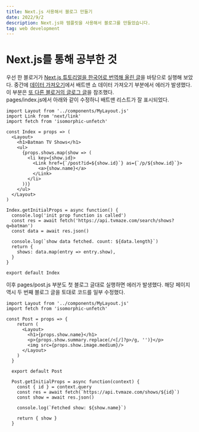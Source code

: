 ```yaml
---
title: Next.js 사용해서 블로그 만들기
date: 2022/9/2
description: Next.js와 템플릿을 사용해서 블로그를 만들었습니다.
tag: web development
---
```


# Next.js를 통해 공부한 것
우선 한 블로거가 [Next.js 튜토리얼을 한국어로 번역해 올린 글](https://brunch.co.kr/@hee072794/81)을 바탕으로 실행해 보았다. 
중간에 [데이터 가져오기](https://brunch.co.kr/@hee072794/88)에서 배트맨 쇼 데이터 가져오기 부분에서 에러가 발생했다. 
이 부분은 [또 다른 블로거의 글로그 글](https://alledy.netlify.app/posts/nextjs-basic/)을 참조했다.  
pages/index.js에서 아래와 같이 수정하니 배트맨 리스트가 잘 표시되었다. 

```
import Layout from '../components/MyLayout.js'
import Link from 'next/link'
import fetch from 'isomorphic-unfetch'

const Index = props => (
  <Layout>
    <h1>Batman TV Shows</h1>
    <ul>
      {props.shows.map(show => (
        <li key={show.id}>
          <Link href={`/post?id=${show.id}`} as={`/p/${show.id}`}>
            <a>{show.name}</a>
          </Link>
        </li>
      ))}
    </ul>
  </Layout>
)

Index.getInitialProps = async function() {
  console.log('init prop function is called')
  const res = await fetch('https://api.tvmaze.com/search/shows?q=batman')
  const data = await res.json()

  console.log(`show data fetched. count: ${data.length}`)
  return {
    shows: data.map(entry => entry.show),
  }
}

export default Index
```

이후 pages/post.js 부분도 첫 블로그 글대로 실행하면 에러가 발생했다. 
해당 페이지 역시 두 번째 블로그 글을 토대로 코드를 일부 수정했다. 

```
import Layout from '../components/MyLayout.js'
import fetch from 'isomorphic-unfetch'

const Post = props => {
    return (
      <Layout>
        <h1>{props.show.name}</h1>
        <p>{props.show.summary.replace(/<[/]?p>/g, '')}</p>
        <img src={props.show.image.medium}/>
      </Layout>
    )
  }
  
  export default Post
  
  Post.getInitialProps = async function(context) {
    const { id } = context.query
    const res = await fetch(`https://api.tvmaze.com/shows/${id}`)
    const show = await res.json()
  
    console.log(`Fetched show: ${show.name}`)
  
    return { show }
  }
```

